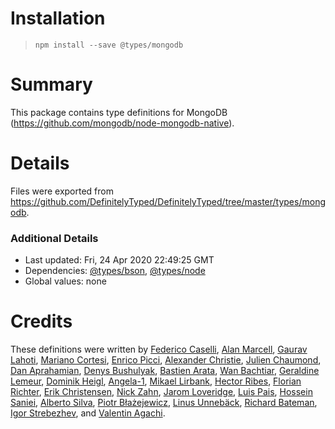 # Installation
> `npm install --save @types/mongodb`

# Summary
This package contains type definitions for MongoDB (https://github.com/mongodb/node-mongodb-native).

# Details
Files were exported from https://github.com/DefinitelyTyped/DefinitelyTyped/tree/master/types/mongodb.

### Additional Details
 * Last updated: Fri, 24 Apr 2020 22:49:25 GMT
 * Dependencies: [@types/bson](https://npmjs.com/package/@types/bson), [@types/node](https://npmjs.com/package/@types/node)
 * Global values: none

# Credits
These definitions were written by [Federico Caselli](https://github.com/CaselIT), [Alan Marcell](https://github.com/alanmarcell), [Gaurav Lahoti](https://github.com/dante-101), [Mariano Cortesi](https://github.com/mcortesi), [Enrico Picci](https://github.com/EnricoPicci), [Alexander Christie](https://github.com/AJCStriker), [Julien Chaumond](https://github.com/julien-c), [Dan Aprahamian](https://github.com/daprahamian), [Denys Bushulyak](https://github.com/denys-bushulyak), [Bastien Arata](https://github.com/BastienAr), [Wan Bachtiar](https://github.com/sindbach), [Geraldine Lemeur](https://github.com/geraldinelemeur), [Dominik Heigl](https://github.com/various89), [Angela-1](https://github.com/angela-1), [Mikael Lirbank](https://github.com/lirbank), [Hector Ribes](https://github.com/hector7), [Florian Richter](https://github.com/floric), [Erik Christensen](https://github.com/erikc5000), [Nick Zahn](https://github.com/Manc), [Jarom Loveridge](https://github.com/jloveridge), [Luis Pais](https://github.com/ranguna), [Hossein Saniei](https://github.com/HosseinAgha), [Alberto Silva](https://github.com/albertossilva), [Piotr Błażejewicz](https://github.com/peterblazejewicz), [Linus Unnebäck](https://github.com/LinusU), [Richard Bateman](https://github.com/taxilian), [Igor Strebezhev](https://github.com/xamgore), and [Valentin Agachi](https://github.com/avaly).
